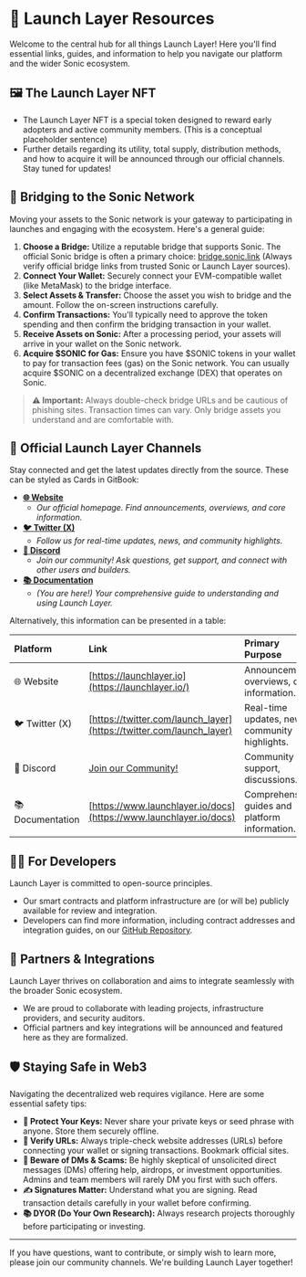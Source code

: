 # 🧰 Launch Layer Resources

Welcome to the central hub for all things Launch Layer! Here you'll find essential links, guides, and information to help you navigate our platform and the wider Sonic ecosystem.

## 🖼️ The Launch Layer NFT

*   The Launch Layer NFT is a special token designed to reward early adopters and active community members. (This is a conceptual placeholder sentence)
*   Further details regarding its utility, total supply, distribution methods, and how to acquire it will be announced through our official channels. Stay tuned for updates!

## 🌉 Bridging to the Sonic Network

Moving your assets to the Sonic network is your gateway to participating in launches and engaging with the ecosystem. Here's a general guide:

<!-- Optional: Consider embedding an official or community-trusted video guide on bridging to Sonic here. -->
<!-- Example: <iframe width="560" height="315" src="YOUR_BRIDGING_VIDEO_EMBED_URL" frameborder="0" allowfullscreen></iframe> -->

1.  **Choose a Bridge:** Utilize a reputable bridge that supports Sonic. The official Sonic bridge is often a primary choice: [bridge.sonic.link](https://bridge.sonic.link/) (Always verify official bridge links from trusted Sonic or Launch Layer sources).
2.  **Connect Your Wallet:** Securely connect your EVM-compatible wallet (like MetaMask) to the bridge interface.
3.  **Select Assets & Transfer:** Choose the asset you wish to bridge and the amount. Follow the on-screen instructions carefully.
4.  **Confirm Transactions:** You'll typically need to approve the token spending and then confirm the bridging transaction in your wallet.
5.  **Receive Assets on Sonic:** After a processing period, your assets will arrive in your wallet on the Sonic network.
6.  **Acquire $SONIC for Gas:** Ensure you have $SONIC tokens in your wallet to pay for transaction fees (gas) on the Sonic network. You can usually acquire $SONIC on a decentralized exchange (DEX) that operates on Sonic.

> **⚠️ Important:** Always double-check bridge URLs and be cautious of phishing sites. Transaction times can vary. Only bridge assets you understand and are comfortable with.

## 🔗 Official Launch Layer Channels

Stay connected and get the latest updates directly from the source. These can be styled as Cards in GitBook:

*   **[🌐 Website](https://launchlayer.io/)**
    *   *Our official homepage. Find announcements, overviews, and core information.*
*   **[🐦 Twitter (X)](https://twitter.com/launch_layer)**
    *   *Follow us for real-time updates, news, and community highlights.*
*   **[💬 Discord](YOUR_DISCORD_LINK_HERE)** <!-- TODO: Add actual Discord link -->
    *   *Join our community! Ask questions, get support, and connect with other users and builders.*
*   **[📚 Documentation](https://www.launchlayer.io/docs)**
    *   *(You are here!) Your comprehensive guide to understanding and using Launch Layer.*

Alternatively, this information can be presented in a table:

| Platform        | Link                                                          | Primary Purpose                                      |
| :-------------- | :------------------------------------------------------------ | :--------------------------------------------------- |
| 🌐 Website      | [https://launchlayer.io](https://launchlayer.io/)               | Announcements, overviews, core information.          |
| 🐦 Twitter (X)  | [https://twitter.com/launch_layer](https://twitter.com/launch_layer) | Real-time updates, news, community highlights.     |
| 💬 Discord      | [Join our Community!](YOUR_DISCORD_LINK_HERE) <!-- TODO: Add actual Discord link --> | Community hub, support, discussions.               |
| 📚 Documentation | [https://www.launchlayer.io/docs](https://www.launchlayer.io/docs)     | Comprehensive guides and platform information.       |

## 🧑‍💻 For Developers

Launch Layer is committed to open-source principles.

*   Our smart contracts and platform infrastructure are (or will be) publicly available for review and integration.
*   Developers can find more information, including contract addresses and integration guides, on our [GitHub Repository](YOUR_GITHUB_LINK_HERE). <!-- TODO: Add actual GitHub link -->

## 🤝 Partners & Integrations

Launch Layer thrives on collaboration and aims to integrate seamlessly with the broader Sonic ecosystem.

*   We are proud to collaborate with leading projects, infrastructure providers, and security auditors.
*   Official partners and key integrations will be announced and featured here as they are formalized.
<!-- Consider using Cards here if you have multiple partners with logos/short descriptions -->

## 🛡️ Staying Safe in Web3

Navigating the decentralized web requires vigilance. Here are some essential safety tips:

*   **🔑 Protect Your Keys:** Never share your private keys or seed phrase with anyone. Store them securely offline.
*   **🔗 Verify URLs:** Always triple-check website addresses (URLs) before connecting your wallet or signing transactions. Bookmark official sites.
*   **🚫 Beware of DMs & Scams:** Be highly skeptical of unsolicited direct messages (DMs) offering help, airdrops, or investment opportunities. Admins and team members will rarely DM you first with such offers.
*   **✍️ Signatures Matter:** Understand what you are signing. Read transaction details carefully in your wallet before confirming.
*   **📚 DYOR (Do Your Own Research):** Always research projects thoroughly before participating or investing.

---

If you have questions, want to contribute, or simply wish to learn more, please join our community channels. We're building Launch Layer together! 